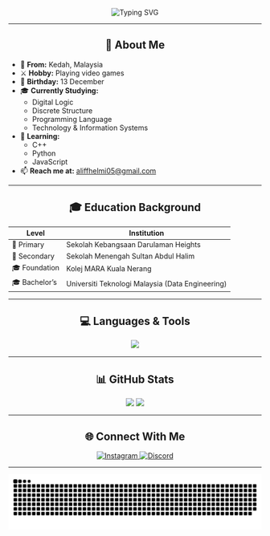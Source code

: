 <!-- Profile Header -->
<p align="center">
  <img src="https://readme-typing-svg.herokuapp.com?font=Poppins&weight=800&size=28&duration=4000&pause=1000&color=00C8FF&center=true&vCenter=true&width=800&lines=Hey+there!+👋+I'm+Muhammad+Aliff+Bin+Helmi;Data+Engineering+Student+at+UTM;Aspiring+Data+Engineer+%7C+;Welcome+to+my+GitHub+Profile!" alt="Typing SVG" />
</p>

---

<h2 align="center">🌱 About Me</h2>

- 🏡 **From:** Kedah, Malaysia  
- ⚔️ **Hobby:** Playing video games  
- 🎂 **Birthday:** 13 December  
- 🎓 **Currently Studying:**
  - Digital Logic  
  - Discrete Structure  
  - Programming Language  
  - Technology & Information Systems  
- 🧠 **Learning:**
  - C++  
  - Python  
  - JavaScript  
- 📫 **Reach me at:** [aliffhelmi05@gmail.com](mailto:aliffhelmi05@gmail.com)

---

<h2 align="center">🎓 Education Background</h2>

| Level | Institution |
|--------|-------------|
| 🏫 Primary | Sekolah Kebangsaan Darulaman Heights |
| 🏫 Secondary | Sekolah Menengah Sultan Abdul Halim |
| 🎓 Foundation | Kolej MARA Kuala Nerang |
| 🎓 Bachelor’s | Universiti Teknologi Malaysia (Data Engineering) |

---

<h2 align="center">💻 Languages & Tools</h2>

<p align="center">
  <img src="https://skillicons.dev/icons?i=cpp,python,js,photoshop,html,css,vscode,github" />
</p>

---

<h2 align="center">📊 GitHub Stats</h2>

<p align="center">
  <img src="https://github-readme-stats.vercel.app/api?username=aliffhelmi05&show_icons=true&theme=tokyonight" height="160px" />
  <img src="https://github-readme-streak-stats.herokuapp.com/?user=aliffhelmi05&theme=tokyonight" height="160px" />
</p>

---

<h2 align="center">🌐 Connect With Me</h2>

<p align="center">
  <a href="https://instagram.com/koyajoestar" target="_blank">
    <img src="https://img.shields.io/badge/Instagram-%23E4405F.svg?logo=Instagram&logoColor=white" alt="Instagram" />
  </a>
  <a href="https://discord.gg/keyunah" target="_blank">
    <img src="https://img.shields.io/badge/Discord-%235865F2.svg?logo=discord&logoColor=white" alt="Discord" />
  </a>
</p>

---

<p align="center">
  <img src="https://raw.githubusercontent.com/Platane/snk/output/github-contribution-grid-snake-dark.svg" alt="snake animation" />
</p>
